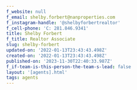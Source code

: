 ```yaml
---
f_website: null
f_email: shelby.forbert@nanproperties.com
f_instagram-handle: '@shelbyforbertrealtor'
f_cell-phone: 'C: 281.846.9341'
title: Shelby Forbert
f_title: Realtor Associate
slug: shelby-forbert
updated-on: '2022-01-13T23:43:43.498Z'
created-on: '2022-01-13T23:43:43.498Z'
published-on: '2023-11-30T22:40:33.987Z'
f_if-team-is-this-person-the-team-s-lead: false
layout: '[agents].html'
tags: agents
---
```



